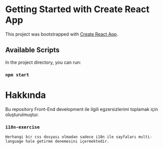 # Getting Started with Create React App

This project was bootstrapped with [Create React App](https://github.com/facebook/create-react-app).

## Available Scripts

In the project directory, you can run:

### `npm start`

# Hakkında

Bu repository Front-End development ile ilgili egzersizlerimi toplamak için oluşturulmuştur.

### `i18n-exercise`

    Herhangi bir css dosyası olmadan sadece i18n ile sayfaları multi-language hale getirme denemesini içermektedir.
